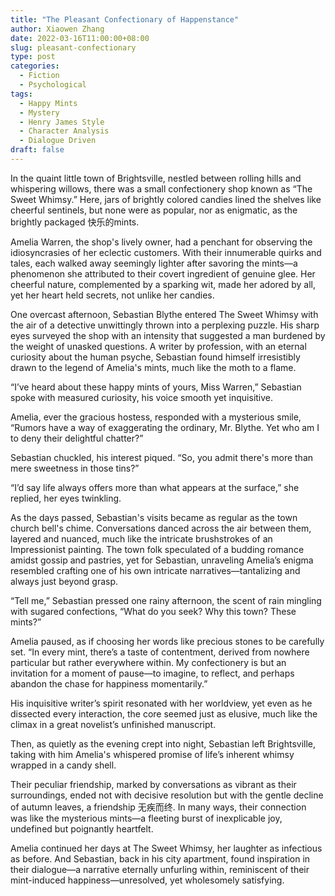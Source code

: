```yaml
---
title: "The Pleasant Confectionary of Happenstance"
author: Xiaowen Zhang
date: 2022-03-16T11:00:00+08:00
slug: pleasant-confectionary
type: post
categories:
  - Fiction
  - Psychological
tags:
  - Happy Mints
  - Mystery
  - Henry James Style
  - Character Analysis
  - Dialogue Driven
draft: false
---
```


In the quaint little town of Brightsville, nestled between rolling hills and whispering willows, there was a small confectionery shop known as “The Sweet Whimsy.” Here, jars of brightly colored candies lined the shelves like cheerful sentinels, but none were as popular, nor as enigmatic, as the brightly packaged 快乐的mints.

Amelia Warren, the shop's lively owner, had a penchant for observing the idiosyncrasies of her eclectic customers. With their innumerable quirks and tales, each walked away seemingly lighter after savoring the mints—a phenomenon she attributed to their covert ingredient of genuine glee. Her cheerful nature, complemented by a sparking wit, made her adored by all, yet her heart held secrets, not unlike her candies.

One overcast afternoon, Sebastian Blythe entered The Sweet Whimsy with the air of a detective unwittingly thrown into a perplexing puzzle. His sharp eyes surveyed the shop with an intensity that suggested a man burdened by the weight of unasked questions. A writer by profession, with an eternal curiosity about the human psyche, Sebastian found himself irresistibly drawn to the legend of Amelia's mints, much like the moth to a flame.

“I’ve heard about these happy mints of yours, Miss Warren,” Sebastian spoke with measured curiosity, his voice smooth yet inquisitive.

Amelia, ever the gracious hostess, responded with a mysterious smile, “Rumors have a way of exaggerating the ordinary, Mr. Blythe. Yet who am I to deny their delightful chatter?” 

Sebastian chuckled, his interest piqued. “So, you admit there's more than mere sweetness in those tins?”

“I’d say life always offers more than what appears at the surface,” she replied, her eyes twinkling.

As the days passed, Sebastian's visits became as regular as the town church bell's chime. Conversations danced across the air between them, layered and nuanced, much like the intricate brushstrokes of an Impressionist painting. The town folk speculated of a budding romance amidst gossip and pastries, yet for Sebastian, unraveling Amelia’s enigma resembled crafting one of his own intricate narratives—tantalizing and always just beyond grasp.

“Tell me,” Sebastian pressed one rainy afternoon, the scent of rain mingling with sugared confections, “What do you seek? Why this town? These mints?”

Amelia paused, as if choosing her words like precious stones to be carefully set. “In every mint, there’s a taste of contentment, derived from nowhere particular but rather everywhere within. My confectionery is but an invitation for a moment of pause—to imagine, to reflect, and perhaps abandon the chase for happiness momentarily.”

His inquisitive writer’s spirit resonated with her worldview, yet even as he dissected every interaction, the core seemed just as elusive, much like the climax in a great novelist’s unfinished manuscript.

Then, as quietly as the evening crept into night, Sebastian left Brightsville, taking with him Amelia's whispered promise of life’s inherent whimsy wrapped in a candy shell.

Their peculiar friendship, marked by conversations as vibrant as their surroundings, ended not with decisive resolution but with the gentle decline of autumn leaves, a friendship 无疾而终. In many ways, their connection was like the mysterious mints—a fleeting burst of inexplicable joy, undefined but poignantly heartfelt.

Amelia continued her days at The Sweet Whimsy, her laughter as infectious as before. And Sebastian, back in his city apartment, found inspiration in their dialogue—a narrative eternally unfurling within, reminiscent of their mint-induced happiness—unresolved, yet wholesomely satisfying.